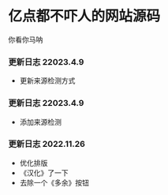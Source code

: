 # 亿点都不吓人的网站源码
你看你马呐

### 更新日志 22023.4.9
- 更新来源检测方式

### 更新日志 22023.4.9
- 添加来源检测

### 更新日志 2022.11.26
- 优化排版
- 《汉化》了一下
- 去除一个《多余》按钮

